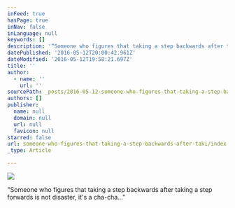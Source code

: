 ```yaml
---
inFeed: true
hasPage: true
inNav: false
inLanguage: null
keywords: []
description: '“Someone who figures that taking a step backwards after taking a step forwards is not disaster, it’s a cha-cha…”'
datePublished: '2016-05-12T20:00:42.961Z'
dateModified: '2016-05-12T19:58:21.697Z'
title: ''
author:
  - name: ''
    url: ''
sourcePath: _posts/2016-05-12-someone-who-figures-that-taking-a-step-backwards-after-taki.md
authors: []
publisher:
  name: null
  domain: null
  url: null
  favicon: null
starred: false
url: someone-who-figures-that-taking-a-step-backwards-after-taki/index.html
_type: Article

---
```

![](https://the-grid-user-content.s3-us-west-2.amazonaws.com/b0718930-539d-4256-98c4-30440ca7803c.jpg)

"Someone who figures that taking a step backwards after taking a step forwards is not disaster, it's a cha-cha..."